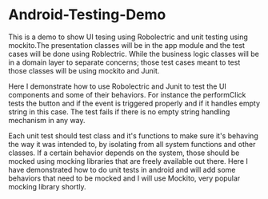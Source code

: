 # Android-Testing-Demo

This is a demo to show UI tesing using Robolectric and unit testing using mockito.The presentation classes
will be in the app module and the test cases will be done using Roblectric. While the business logic classes
will be in a domain layer to separate concerns; those test cases meant to test those classes will be using
mockito and Junit.

Here I demonstrate how to use Robolectric and Junit to test the UI components and some of their behaviors.
For instance the performClick tests the button and if the event is triggered properly and if it handles empty
string in this case. The test fails if there is no empty string handling mechanism in any way.

Each unit test should test class and it's functions to make sure it's behaving the way it was intended to, by
isolating from all system functions and other classes. If a certain behavior depends on the system, those should
be mocked using mocking libraries that are freely available out there. Here I have demonstrated how to do unit
tests in android and will add some behaviors that need to be mocked and I will use Mockito, very popular mocking
library shortly.
